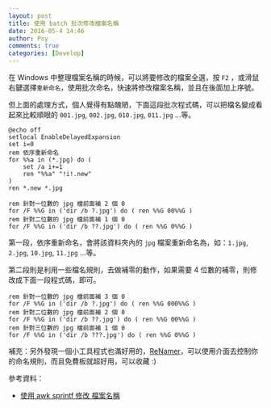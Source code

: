 ```yaml
---
layout: post
title: 使用 batch 批次修改檔案名稱
date: 2016-05-4 14:46
author: Poy
comments: true
categories: [Develop]
---
```

在 Windows 中整理檔案名稱的時候，可以將要修改的檔案全選，按 `F2` ，或滑鼠右鍵選擇`重新命名`，使用批次命名，快速將修改檔案名稱，並且在後面加上序號。

但上面的處理方式，個人覺得有點醜陋，下面這段批次程式碼，可以把檔名變成看起來比較順眼的 `001.jpg`, `002.jpg`, `010.jpg`, `011.jpg` ...等。

```batch
@echo off
setlocal EnableDelayedExpansion
set i=0
rem 依序重新命名
for %%a in (*.jpg) do (
    set /a i+=1
    ren "%%a" "!i!.new"
)
ren *.new *.jpg

rem 針對一位數的 jpg 檔前面補 2 個 0
for /F %%G in ('dir /b ?.jpg') do ( ren %%G 00%%G )
rem 針對二位數的 jpg 檔前面補 1 個 0
for /F %%G in ('dir /b ??.jpg') do ( ren %%G 0%%G )
```

第一段，依序重新命名，會將該資料夾內的 `jpg` 檔案重新命名為，如：`1.jpg`, `2.jpg`, `10.jpg`, `11.jpg` ...等。

第二段則是利用一些檔名規則，去做補零的動作，如果需要 4 位數的補零，則修改成下面一段程式碼，即可。

```batch
rem 針對一位數的 jpg 檔前面補 3 個 0
for /F %%G in ('dir /b ?.jpg') do ( ren %%G 000%%G )
rem 針對二位數的 jpg 檔前面補 2 個 0
for /F %%G in ('dir /b ??.jpg') do ( ren %%G 00%%G )
rem 針對三位數的 jpg 檔前面補 1 個 0
for /F %%G in ('dir /b ???.jpg') do ( ren %%G 0%%G )
```

補充：另外發現一個小工具程式也滿好用的，[ReNamer](http://www.den4b.com/?x=products&product=renamer)，可以使用介面去控制你的命名規則，而且免費板就超好用，可以收藏 :)

參考資料：

* [使用 awk sprintf 修改 檔案名稱](http://blog.longwin.com.tw/2009/04/awk-sprintf-mv-rename-filename-2009/)


